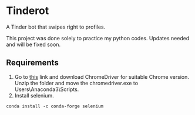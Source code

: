 # Tinderot
A Tinder bot that swipes right to profiles.

This project was done solely to practice my python codes. 
Updates needed and will be fixed soon.

## Requirements
1. Go to [this](https://chromedriver.chromium.org/downloads) link and download ChromeDriver for suitable Chrome version.
Unzip the folder and move the chromedriver.exe to Users\Anaconda3\Scripts.
2. Install selenium.
```
conda install -c conda-forge selenium
```
